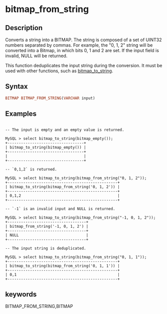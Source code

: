 ---
---

# bitmap_from_string

## Description

Converts a string into a BITMAP. The string is composed of a set of UINT32 numbers separated by commas. For example, the "0, 1, 2" string will be converted into a Bitmap, in which bits 0, 1 and 2 are set. If the input field is invalid, NULL will be returned.

This function deduplicates the input string during the conversion. It must be used with other functions, such as [bitmap_to_string](bitmap_to_string.md).

## Syntax

```Haskell
BITMAP BITMAP_FROM_STRING(VARCHAR input)
```

## Examples

```Plain Text

-- The input is empty and an empty value is returned.

MySQL > select bitmap_to_string(bitmap_empty());
+----------------------------------+
| bitmap_to_string(bitmap_empty()) |
+----------------------------------+
|                                  |
+----------------------------------+

-- `0,1,2` is returned.

MySQL > select bitmap_to_string(bitmap_from_string("0, 1, 2"));
+-------------------------------------------------+
| bitmap_to_string(bitmap_from_string('0, 1, 2')) |
+-------------------------------------------------+
| 0,1,2                                           |
+-------------------------------------------------+

-- `-1` is an invalid input and NULL is returned.

MySQL > select bitmap_to_string(bitmap_from_string("-1, 0, 1, 2"));
+-----------------------------------+
| bitmap_from_string('-1, 0, 1, 2') |
+-----------------------------------+
| NULL                              |
+-----------------------------------+

-- The input string is deduplicated.

MySQL > select bitmap_to_string(bitmap_from_string("0, 1, 1"));
+-------------------------------------------------+
| bitmap_to_string(bitmap_from_string('0, 1, 1')) |
+-------------------------------------------------+
| 0,1                                             |
+-------------------------------------------------+
```

## keywords

BITMAP_FROM_STRING,BITMAP
